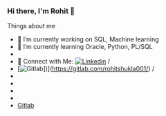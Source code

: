 ### Hi there, I'm Rohit 👋

Things about me
- 🔭 I’m currently working on SQL, Machine learning
- 🌱 I’m currently learning Oracle, Python, PL/SQL
- 
- 🤩 Connect with Me: [![Linkedin](https://img.shields.io/badge/LinkedIn-0077B5?style=for-the-badge&logo=linkedin&logoColor=white)](https://www.linkedin.com/in/rohitshukla001/)&nbsp;/ 
- [![Gitlab](https://img.shields.io/badge/GitLab-330F63?style=for-the-badge&logo=gitlab&logoColor=white)])](https://gitlab.com/rohitshukla001/)&nbsp;/ 
- 
- 
- 
- 
- <a href="https://gitlab.com/rohitshukla001/">Gitlab</a>
